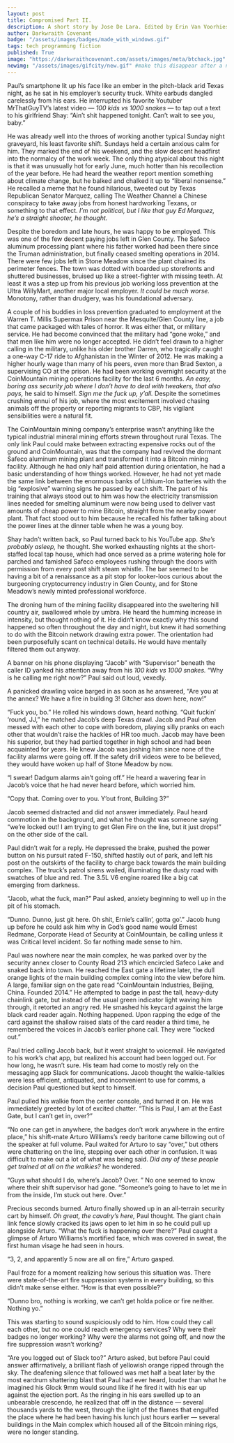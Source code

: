 ```yaml
---
layout: post
title: Compromised Part II.
description: A short story by Jose De Lara. Edited by Erin Van Voorhies.
author: Darkwraith Covenant
badge: "/assets/images/badges/made_with_windows.gif"
tags: tech programming fiction 
published: True
image: "https://darkwraithcovenant.com/assets/images/meta/btchack.jpg"
newimg: "/assets/images/gifcity/new.gif" #make this disappear after a number of days with conditionals  
---
```

Paul’s smartphone lit up his face like an ember in the pitch-black arid Texas night, as he sat in his employer’s security truck. White earbuds dangled carelessly from his ears. He interrupted his favorite Youtuber MrThatGuyTV’s latest video — *100 kids vs 1000 snakes* — to tap out a text to his girlfriend Shay: “Ain’t shit happened tonight. Can’t wait to see you, baby.” 

He was already well into the throes of working another typical Sunday night graveyard, his least favorite shift. Sundays held a certain anxious calm for him. They marked the end of his weekend, and the slow descent headfirst into the normalcy of the work week. The only thing atypical about this night is that it was unusually hot for early June, much hotter than his recollection of the year before. He had heard the weather report mention something about climate change, but he balked and chalked it up to “liberal nonsense.” He recalled a meme that he found hilarious, tweeted out by Texas Republican Senator Marquez, calling The Weather Channel a Chinese conspiracy to take away jobs from honest hardworking Texans, or something to that effect. *I’m not political, but I like that guy Ed Marquez, he’s a straight shooter, he thought.*  

<!-- excerpt-end -->

Despite the boredom and late hours, he was happy to be employed. This was one of the few decent paying jobs left in Glen County. The Safeco aluminum processing plant where his father worked had been there since the Truman administration, but finally ceased smelting operations in 2014. There were few jobs left in Stone Meadow since the plant chained its perimeter fences. The town was dotted with boarded up storefronts and shuttered businesses, bruised up like a street-fighter with missing teeth. At least it was a step up from his previous job working loss prevention at the Ultra WillyMart, another major local employer. *It could be much worse.* Monotony, rather than drudgery, was his foundational adversary.

A couple of his buddies in loss prevention graduated to employment at the Warren T. Millis Supermax Prison near the Mesquite/Glen County line, a job that came packaged with tales of horror. It was either that, or military service. He had become convinced that the military had “gone woke,” and that men like him were no longer accepted. He didn’t feel drawn to a higher calling in the military, unlike his older brother Darren, who tragically caught a one-way C-17 ride to Afghanistan in the Winter of 2012. He was making a higher hourly wage than many of his peers, even more than Brad Sexton, a supervising CO at the prison. He had been working overnight security at the CoinMountain mining operations facility for the last 6 months. *An easy, boring ass security job where I don’t have to deal with tweakers, that also pays,* he said to himself. *Sign me the fuck up, y’all.* Despite the sometimes crushing ennui of his job, where the most excitement involved chasing animals off the property or reporting migrants to CBP, his vigilant sensibilities were a natural fit.

The CoinMountain mining company’s enterprise wasn’t anything like the typical industrial mineral mining efforts strewn throughout rural Texas. The only link Paul could make between extracting expensive rocks out of the ground and CoinMountain, was that the company had revived the dormant Safeco aluminum mining plant and transformed it into a Bitcoin mining facility. Although he had only half paid attention during orientation, he had a basic understanding of how things worked. However, he had not yet made the same link between the enormous banks of Lithium-Ion batteries with the big “explosive” warning signs he passed by each shift. The part of his training that always stood out to him was how the electricity transmission lines needed for smelting aluminum were now being used to deliver vast amounts of cheap power to mine Bitcoin, straight from the nearby power plant. That fact stood out to him because he recalled his father talking about the  power lines at the dinner table when he was a young boy.

Shay hadn’t written back, so Paul turned back to his YouTube app. *She’s probably asleep,* he thought. She worked exhausting nights at the short-staffed local tap house, which had once served as a prime watering hole for parched and famished Safeco employees rushing through the doors with permission from every post shift steam whistle. The bar seemed to be having a bit of a renaissance as a pit stop for looker-loos curious about the burgeoning cryptocurrency industry in Glen County, and for Stone Meadow’s newly minted professional workforce.

The droning hum of the mining facility disappeared into the sweltering hill country air, swallowed whole by umbra. He heard the humming increase in intensity, but thought nothing of it. He didn’t know exactly why this sound happened so often throughout the day and night, but knew it had something to do with the Bitcoin network drawing extra power. The orientation had been purposefully scant on technical details. He would have mentally filtered them out anyway. 

A banner on his phone displaying “Jacob” with “Supervisor” beneath the caller ID yanked his attention away from his *100 kids vs 1000 snakes.* “Why is he calling me right now?” Paul said out loud, vexedly.

A panicked drawling voice barged in as soon as he answered, “Are you at the annex? We have a fire in building 3! Gitcher ass down here, now!”  

“Fuck you, bo.” He rolled his windows down, heard nothing. “Quit fuckin’ ‘round, JJ,” he matched Jacob’s deep Texas drawl. Jacob and Paul often messed with each other to cope with boredom, playing silly pranks on each other that wouldn’t raise the hackles of HR too much. Jacob may have been his superior, but they had partied together in high school and had been acquainted for years. He knew Jacob was joshing him since none of the facility alarms were going off. If the safety drill videos were to be believed, they would have woken up half of Stone Meadow by now.

“I swear! Dadgum alarms ain’t going off.” He heard a wavering fear in Jacob’s voice that he had never heard before, which worried him. 

“Copy that. Coming over to you. Y’out front, Building 3?”

Jacob seemed distracted and did not answer immediately. Paul heard commotion in the background, and what he thought was someone saying “we’re locked out! I am trying to get Glen Fire on the line, but it just drops!” on the other side of the call.

Paul didn’t wait for a reply. He depressed the brake, pushed the power button on his pursuit rated F-150, shifted hastily out of park, and left his post on the outskirts of the facility to charge back towards the main building complex. The truck’s patrol sirens wailed, illuminating the dusty road with swatches of blue and red. The 3.5L V6 engine roared like a big cat emerging from darkness. 

“Jacob, what the fuck, man?” Paul asked, anxiety beginning to well up in the pit of his stomach. 

“Dunno. Dunno, just git here. Oh shit, Ernie’s callin’, gotta go’.” Jacob hung up before he could ask him why in God’s good name would Ernest Redmane, Corporate Head of Security at CoinMountain, be calling unless it was Critical level incident. So far nothing made sense to him.

Paul was nowhere near the main complex, he was parked over by the security annex closer to County Road 213 which encircled Safeco Lake and snaked back into town. He reached the East gate a lifetime later, the dull orange lights of the main building complex coming into the view before him.  A large, familiar sign on the gate read “CoinMountain Industries, Beijing, China. Founded 2014.” He attempted to badge in past the tall, heavy-duty chainlink gate, but instead of the usual green indicator light waving him through, it retorted an angry red. He smashed his keycard against the large black card reader again. Nothing happened. Upon rapping the edge of the card against the shallow raised slats of the card reader a third time, he remembered the voices in Jacob’s earlier phone call. They were “locked out.”

Paul tried calling Jacob back, but it went straight to voicemail. He navigated to his work’s chat app, but realized his account had been logged out. For how long, he wasn’t sure. His team had come to mostly rely on the messaging app Slack for communications. Jacob thought the walkie-talkies were less efficient, antiquated, and inconvenient to use for comms, a decision Paul questioned but kept to himself. 

Paul pulled his walkie from the center console, and turned it on. He was immediately greeted by lot of excited chatter. “This is Paul, I am at the East Gate, but I can’t get in, over?”

“No one can get in anywhere, the badges don’t work anywhere in the entire place,” his shift-mate Arturo Williams’s reedy baritone came billowing out of the speaker at full volume. Paul waited for Arturo to say “over,” but others were chattering on the line, stepping over each other in confusion. It was difficult to make out a lot of what was being said. *Did any of these people get trained at all on the walkies?* he wondered.

“Guys what should I do, where’s Jacob? Over. ” No one seemed to know where their shift supervisor had gone. “Someone’s going to have to let me in from the inside, I’m stuck out here. Over.”  

Precious seconds burned. Arturo finally showed up in an all-terrain security cart by himself. *Oh great, the cavalry’s here,* Paul thought. The giant chain link fence slowly cracked its jaws open to let him in so he could pull up alongside Arturo. “What the fuck is happening over there?” Paul caught a glimpse of Arturo Williams’s mortified face, which was covered in sweat, the first human visage he had seen in hours. 

“3, 2, and apparently 5 now are all on fire,” Arturo gasped. 

Paul froze for a moment realizing how serious this situation was. There were state-of-the-art fire suppression systems in every building, so this didn’t make sense either. “How is that even possible?”

“Dunno bro, nothing is working, we can’t get holda police or fire neither. Nothing yo.”   

This was starting to sound suspiciously odd to him. How could they call each other, but no one could reach emergency services? Why were their badges no longer working? Why were the alarms not going off, and now the fire suppression wasn’t working?

“Are you logged out of Slack too?” Arturo asked, but before Paul could answer affirmatively, a brilliant flash of yellowish orange ripped through the sky. The deafening silence that followed was met half a beat later by the most eardrum shattering blast that Paul had ever heard, louder than what he imagined his Glock 9mm would sound like if he fired it with his ear up against the ejection port. As the ringing in his ears swelled up to an unbearable crescendo, he realized that off in the distance — several thousands yards to the west, through the light of the flames that engulfed the place where he had been having his lunch just hours earlier — several buildings in the Main complex which housed all of the Bitcoin mining rigs, were no longer standing. 



